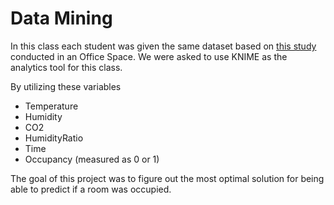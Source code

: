 # Data Mining

In this class each student was given the same dataset based on [this study](https://www.sciencedirect.com/science/article/pii/S0378778815304357) conducted in an Office Space. We were asked to use KNIME as the analytics tool for this class.

By utilizing these variables
- Temperature
- Humidity
- CO2
- HumidityRatio
- Time
- Occupancy (measured as 0 or 1)

The goal of this project was to figure out the most optimal solution for being able to predict if a room was occupied.
